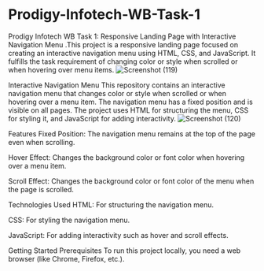 # Prodigy-Infotech-WB-Task-1
Prodigy Infotech WB Task 1: Responsive Landing Page with Interactive Navigation Menu .This project is a responsive landing page focused on creating an interactive navigation menu using HTML, CSS, and JavaScript. It fulfills the task requirement of changing color or style when scrolled or when hovering over menu items.
![Screenshot (119)](https://github.com/user-attachments/assets/b67670b2-f07f-45a6-95c4-78a842382483)

Interactive Navigation Menu
This repository contains an interactive navigation menu that changes color or style when scrolled or when hovering over a menu item. The navigation menu has a fixed position and is visible on all pages. The project uses HTML for structuring the menu, CSS for styling it, and JavaScript for adding interactivity.
![Screenshot (120)](https://github.com/user-attachments/assets/c1fa983d-b233-4614-ab74-4c9a34861e82)

Features
Fixed Position: The navigation menu remains at the top of the page even when scrolling.

Hover Effect: Changes the background color or font color when hovering over a menu item.

Scroll Effect: Changes the background color or font color of the menu when the page is scrolled.

Technologies Used
HTML: For structuring the navigation menu.

CSS: For styling the navigation menu.

JavaScript: For adding interactivity such as hover and scroll effects.

Getting Started
Prerequisites To run this project locally, you need a web browser (like Chrome, Firefox, etc.).
